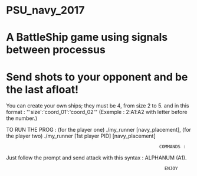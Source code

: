 # PSU_navy_2017
# A BattleShip game using signals between processus

# Send shots to your opponent and be the last afloat!

You can create your own ships; they must be 4, from size 2 to 5. and in this format : "'size':'coord_01':'coord_02'"
 (Exemple : 2:A1:A2 with letter before the number.)

TO RUN THE PROG :
(for the player one) ./my_runner [navy_placement],
(for the player two) ./my_runner [1st player PID] [navy_placement]

                                                              COMMANDS :
                                                               
Just follow the prompt and send attack with this syntax : ALPHANUM (A1).
 
                                                                ENJOY

